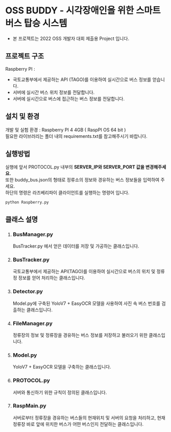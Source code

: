 
# OSS BUDDY - 시각장애인을 위한 스마트 버스 탑승 시스템 
- 본 프로젝트는 2022 OSS 개발자 대회 제출용 Project 입니다.

프로젝트 구조
-----------------------

Raspberry PI :   
   * 국토교통부에서 제공하는 API (TAGO)를 이용하여 실시간으로 버스 정보를 얻습니다.
   * 서버에 실시간 버스 위치 정보를 전달합니다.
   * 서버에 실시간으로 버스에 접근하는 버스 정보를 전달합니다.
   

설치 및 환경   
-----------------------
개발 및 실험 환경 : Raspberry PI 4 4GB ( RaspPI OS 64 bit )   
필요한 라이브러리는 폴더 내의 requirements.txt를 참고해주시기 바랍니다.   


실행방법
-----------------------
실행에 앞서 PROTOCOL.py 내부의 **SERVER_IP와 SERVER_PORT 값을 변경해주세요.**   
또한 buddy_bus.json의 형태로 정류소의 정보와 경유하는 버스 정보들을 입력하여 주세요.   
하단의 명령은 라즈베리파이 클라이언트를 실행하는 명령어 입니다.   

```
python Raspberry.py
```

클래스 설명
-----------------------   
1. ### BusManager.py
   BusTracker.py 에서 얻은 데이터를 저장 및 가공하는 클래스입니다.
2. ### BusTracker.py   
   국토교통부에서 제공하는 API(TAGO)를 이용하여 실시간으로 버스의 위치 및 정류정 정보를 얻어 처리하는 클래스입니다.
3. ### Detector.py   
   Model.py에 구축된 YoloV7 + EasyOCR 모델을 사용하여 사진 속 버스 번호를 검출하는 클래스입니다.
4. ### FileManager.py     
   정류장의 정보 및 정류장을 경유하는 버스 정보를 저장하고 불러오기 위한 클래스입니다.
5. ### Model.py   
   YoloV7 + EasyOCR 모델을 구축하는 클래스입니다.
6. ### PROTOCOL.py   
   서버와 통신하기 위한 규칙이 정의된 클래스입니다.
7. ### RaspMain.py   
   서버로부터 정류장을 경유하는 버스들의 현재위치 및 서버의 요청을 처리하고, 현재 정류장 바로 앞에 위치한 버스가 어떤 버스인지 전달하는 클래스입니다.
